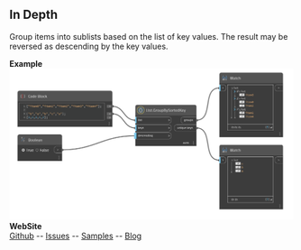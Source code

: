 ﻿## In Depth  
Group items into sublists based on the list of key values. The result may be reversed as descending by the key values.  

**Example**  
![Illustration](./Orchid.Common.List.GroupByKey.png)  
**WebSite**  
[Github](https://github.com/erfajo/OrchidForDynamo) -- [Issues](https://github.com/erfajo/OrchidForDynamo/issues) -- [Samples](https://github.com/erfajo/OrchidForDynamo/tree/master/Samples) -- [Blog](https://erfajo.blogspot.com)
